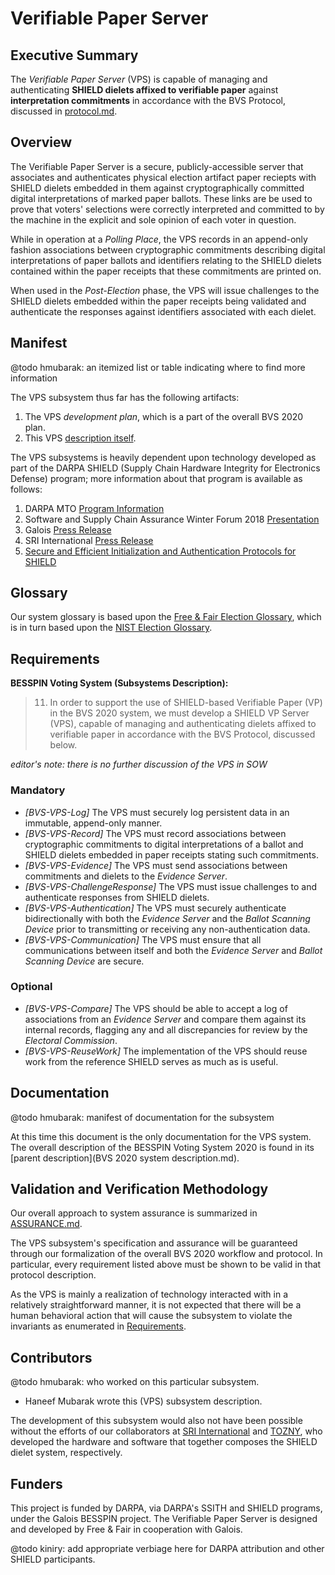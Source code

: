 # Verifiable Paper Server

## Executive Summary

The *Verifiable Paper Server* (VPS) is capable of managing and
authenticating **SHIELD dielets affixed to verifiable paper**
against **interpretation commitments** in accordance with
the BVS Protocol, discussed in [protocol.md](protocol.md).

## Overview

The Verifiable Paper Server is a secure, publicly-accessible server
that associates and authenticates physical election artifact paper
reciepts with SHIELD dielets embedded in them against cryptographically
committed digital interpretations of marked paper ballots. These links
are be used to prove that voters' selections were correctly interpreted
and committed to by the machine in the explicit and sole opinion of
each voter in question.

While in operation at a *Polling Place*, the VPS records in an
append-only fashion associations between cryptographic commitments
describing digital interpretations of paper ballots and identifiers
relating to the SHIELD dielets contained within the paper receipts
that these commitments are printed on.

When used in the *Post-Election* phase, the VPS will issue challenges
to the SHIELD dielets embedded within the paper receipts being
validated and authenticate the responses against identifiers
associated with each dielet.

## Manifest

@todo hmubarak: an itemized list or table indicating where to find
more information

The VPS subsystem thus far has the following artifacts:

1. The VPS *development plan*, which is a part of the overall BVS 2020 plan.
2. This VPS [description itself](#verifiable-paper-server).

The VPS subsystems is heavily dependent upon technology developed as
part of the DARPA SHIELD (Supply Chain Hardware Integrity for
Electronics Defense) program; more information about that program is
available as follows:

1. DARPA MTO [Program Information](https://www.darpa.mil/program/supply-chain-hardware-integrity-for-electronics-defense)
2. Software and Supply Chain Assurance Winter Forum 2018 [Presentation](https://csrc.nist.gov/CSRC/media/Projects/cyber-supply-chain-risk-management/documents/SSCA/Winter_2018/TuePM2.1-SHIELD.pdf)
3. Galois [Press Release](https://galois.com/news/galois-awarded-darpa-subcontract-to-strengthen-supply-chain-protection-of-electronic-components/)
4. SRI International [Press Release](https://www.sri.com/newsroom/press-releases/sri-international-selected-darpa-develop-artificial-intelligence-system)
5. [Secure and Efficient Initialization and Authentication Protocols for SHIELD](https://eprint.iacr.org/2015/210.pdf)

## Glossary

Our system glossary is based upon the [Free & Fair Election Glossary][],
which is in turn based upon the [NIST Election Glossary][].

[Free & Fair Election Glossary]: https://github.com/FreeAndFair/ElectionGlossary
[NIST Election Glossary]: https://pages.nist.gov/ElectionGlossary/

## Requirements

**BESSPIN Voting System (Subsystems Description):**

 > 11. In order to support the use of SHIELD-based Verifiable Paper
 > (VP) in the BVS 2020 system, we must develop a SHIELD VP Server
 > (VPS), capable of managing and authenticating dielets affixed to
 > verifiable paper in accordance with the BVS Protocol, discussed
 > below.
 
 _editor's note: there is no further discussion of the VPS in SOW_

### Mandatory

 - *[BVS-VPS-Log]* The VPS must securely log persistent data in an immutable,
   append-only manner.
 - *[BVS-VPS-Record]* The VPS must record associations between cryptographic
   commitments to digital interpretations of a ballot and SHIELD dielets
   embedded in paper receipts stating such commitments.
 - *[BVS-VPS-Evidence]* The VPS must send associations between commitments and
   dielets to the *Evidence Server*.
 - *[BVS-VPS-ChallengeResponse]* The VPS must issue challenges to and
   authenticate responses from SHIELD dielets.
 - *[BVS-VPS-Authentication]* The VPS must securely authenticate bidirectionally
   with both the *Evidence Server* and the *Ballot Scanning Device* prior to
   transmitting or receiving any non-authentication data.
 - *[BVS-VPS-Communication]* The VPS must ensure that all communications between
   itself and both the *Evidence Server* and *Ballot Scanning Device* are
   secure.

### Optional

- *[BVS-VPS-Compare]* The VPS should be able to accept a log of associations
  from an *Evidence Server* and compare them against its internal records,
  flagging any and all discrepancies for review by the *Electoral Commission*.
- *[BVS-VPS-ReuseWork]* The implementation of the VPS should reuse work from the
  reference SHIELD serves as much as is useful.

## Documentation

@todo hmubarak: manifest of documentation for the subsystem

At this time this document is the only documentation for the VPS system.
The overall description of the BESSPIN Voting System 2020 is found in its
[parent description](BVS 2020 system description.md).

## Validation and Verification Methodology

Our overall approach to system assurance is summarized in
[ASSURANCE.md](../ASSURANCE.md).

The VPS subsystem's specification and assurance will be guaranteed
through our formalization of the overall BVS 2020 workflow and protocol.
In  particular, every requirement listed above must be shown to be
valid in that protocol description.

As the VPS is mainly a realization of technology interacted with in a
relatively straightforward manner, it is not expected that there will
be a human behavioral action that will cause the subsystem to violate
the invariants as enumerated in [Requirements](#requirements).

## Contributors

@todo hmubarak: who worked on this particular subsystem.

 - Haneef Mubarak wrote this (VPS) subsystem description.

The development of this subsystem would also not have been possible
without the efforts of our collaborators at [SRI International][] and
[TOZNY][], who developed the hardware and software that together
composes the SHIELD dielet system, respectively.

[SRI International]: https://www.sri.com
[TOZNY]: https://tozny.com

## Funders

This project is funded by DARPA, via DARPA's SSITH and SHIELD programs,
under the Galois BESSPIN project. The Verifiable Paper Server is
designed and developed by Free & Fair in cooperation with Galois.

@todo kiniry: add appropriate verbiage here for DARPA attribution and other
SHIELD participants.
